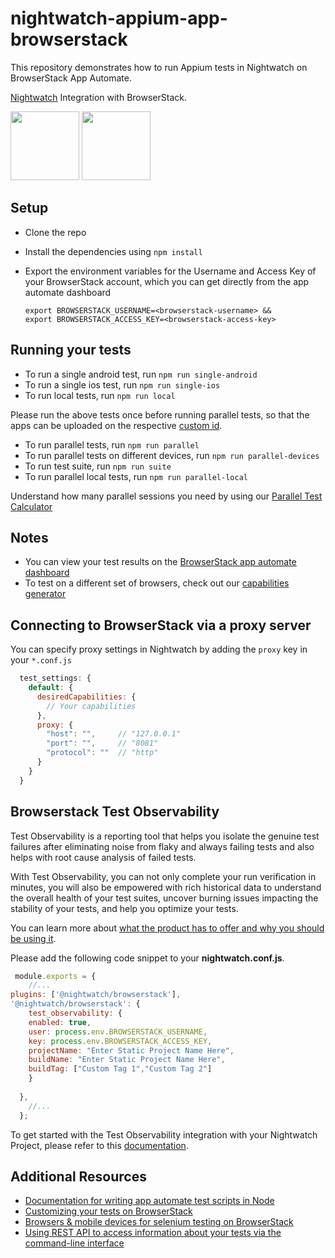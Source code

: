 # nightwatch-appium-app-browserstack
This repository demonstrates how to run Appium tests in Nightwatch on BrowserStack App Automate.

[Nightwatch](http://nightwatchjs.org/) Integration with BrowserStack.

<img src ="http://nightwatchjs.org/img/logo-nightwatch.png" height = "110"> <img src ="https://d13vhgz95ul9hy.cloudfront.net/blog/wp-content/uploads/2018/03/BrowserStack.png" height = "110">

## Setup

- Clone the repo
- Install the dependencies using `npm install`
- Export the environment variables for the Username and Access Key of your BrowserStack account, which you can get directly from the app automate dashboard

  ```
  export BROWSERSTACK_USERNAME=<browserstack-username> &&
  export BROWSERSTACK_ACCESS_KEY=<browserstack-access-key>
  ```


## Running your tests

- To run a single android test, run `npm run single-android`
- To run a single ios test, run `npm run single-ios`
- To run local tests, run `npm run local`

Please run the above tests once before running parallel tests, so that the apps can be uploaded on the respective [custom id](https://www.browserstack.com/docs/app-automate/appium/upload-app-define-custom-id).
- To run parallel tests, run `npm run parallel`
- To run parallel tests on different devices, run `npm run parallel-devices`
- To run test suite, run `npm run suite`
- To run parallel local tests, run `npm run parallel-local`


Understand how many parallel sessions you need by using our [Parallel Test Calculator](https://www.browserstack.com/automate/parallel-calculator?ref=github)

## Notes

- You can view your test results on the [BrowserStack app automate dashboard](https://app-automate.browserstack.com/)
- To test on a different set of browsers, check out our [capabilities generator](https://www.browserstack.com/app-automate/capabilities)


## Connecting to BrowserStack via a proxy server

You can specify proxy settings in Nightwatch by adding the `proxy` key in your `*.conf.js`

```javascript
  test_settings: {
    default: {
      desiredCapabilities: {
        // Your capabilities
      },
      proxy: {
        "host": "",     // "127.0.0.1"
        "port": "",     // "8081"
        "protocol": ""  // "http"
      }
    }
  }
```

## Browserstack Test Observability

Test Observability is a reporting tool that helps you isolate the genuine test failures after eliminating noise from flaky and always failing tests and also helps with root cause analysis of failed tests.

With Test Observability, you can not only complete your run verification in minutes, you will also be empowered with rich historical data to understand the overall health of your test suites, uncover burning issues impacting the stability of your tests, and help you optimize your tests.

You can learn more about [what the product has to offer and why you should be using it](https://www.browserstack.com/docs/test-observability/overview/what-is-test-observability).

Please add the following code snippet to your **nightwatch.conf.js**.
```js
 module.exports = {
    //...
plugins: ['@nightwatch/browserstack'],
'@nightwatch/browserstack': {
    test_observability: {
    enabled: true,
    user: process.env.BROWSERSTACK_USERNAME,
    key: process.env.BROWSERSTACK_ACCESS_KEY,
    projectName: "Enter Static Project Name Here",
    buildName: "Enter Static Project Name Here",
    buildTag: ["Custom Tag 1","Custom Tag 2"]
    }
   
  },
    //...
  };
```
To get started with the Test Observability integration with your Nightwatch Project, please refer to this [documentation](https://www.browserstack.com/docs/test-observability/quick-start/nightwatch).

## Additional Resources

- [Documentation for writing app automate test scripts in Node](https://www.browserstack.com/docs/app-automate/appium/getting-started/nodejs)
- [Customizing your tests on BrowserStack](https://www.browserstack.com/app-automate/capabilities)
- [Browsers & mobile devices for selenium testing on BrowserStack](https://www.browserstack.com/list-of-browsers-and-platforms/app_automate)
- [Using REST API to access information about your tests via the command-line interface](https://www.browserstack.com/docs/app-automate/api-reference/introduction)

